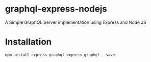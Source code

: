 # graphql-express-nodejs
A Simple GraphQL Server implementation using Express and Node JS

# Installation
``` 
npm install express graphql express-graphql --save
```
